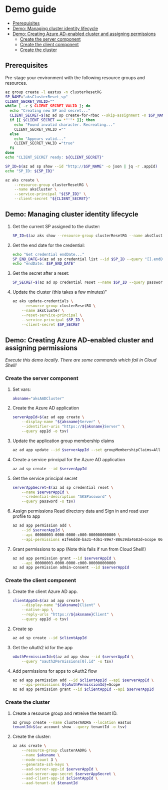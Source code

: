 # Demo guide <!-- omit in toc -->

- [Prerequisites](#prerequisites)
- [Demo: Managing cluster identity lifecycle](#demo-managing-cluster-identity-lifecycle)
- [Demo: Creating Azure AD-enabled cluster and assigning permissions](#demo-creating-azure-ad-enabled-cluster-and-assigning-permissions)
  - [Create the server component](#create-the-server-component)
  - [Create the client component](#create-the-client-component)
  - [Create the cluster](#create-the-cluster)

## Prerequisites

Pre-stage your environment with the following resource groups and resources.

```sh
az group create -l eastus -n clusterResetRG
SP_NAME="aksClusterReset_sp"
CLIENT_SECRET_VALID=""
while [ -z $ CLIENT_SECRET_VALID ]; do
  echo "Creating new SP and secret..."
  CLIENT_SECRET=$(az ad sp create-for-rbac --skip-assignment -n $SP_NAME -o json | jq -r .password)
  if [[ $CLIENT_SECRET == *"'"* ]]; then
    echo "Found invalid character. Recreating..."
    CLIENT_SECRET_VALID =""
  else
    echo "Appears valid..."
    CLIENT_SECRET_VALID ="true"
  fi
done
echo "CLIENT_SECRET ready: ${CLIENT_SECRET}"

SP_ID=$(az ad sp show --id "http://$SP_NAME" -o json | jq -r .appId)
echo "SP_ID: ${SP_ID}"

az aks create \
    --resource-group clusterResetRG \
    --name aksCluster \
    --service-principal "${SP_ID}" \
    --client-secret "${CLIENT_SECRET}"
```

## Demo: Managing cluster identity lifecycle

1. Get the current SP assigned to the cluster:

    ```sh
    SP_ID=$(az aks show --resource-group clusterResetRG --name aksCluster --query servicePrincipalProfile.clientId -o tsv)
    ```

2. Get the end date for the credential:

    ```sh
    echo "Get credential endDate..."
    SP_END_DATE=$(az ad sp credential list --id $SP_ID --query "[].endDate" -o tsv)
    echo "endDate: $SP_END_DATE"
    ```

3. Get the secret after a reset:

    ```sh
    SP_SECRET=$(az ad sp credential reset --name $SP_ID --query password -o tsv)
    ```

4. Update the cluster (this takes a few minutes)"

    ```sh
    az aks update-credentials \
        --resource-group clusterResetRG \
        --name aksCluster \
        --reset-service-principal \
        --service-principal $SP_ID \
        --client-secret $SP_SECRET
    ```

## Demo: Creating Azure AD-enabled cluster and assigning permissions

*Execute this demo locally. There are some commands which fail in Cloud Shell!*

### Create the server component

1. Set vars:

    ```sh
    aksname="aksAADCluster"
    ```

2. Create the Azure AD application

    ```sh
    serverAppId=$(az ad app create \
        --display-name "${aksname}Server" \
        --identifier-uris "https://${aksname}Server" \
        --query appId -o tsv)
    ```

3. Update the application group membership claims

    ```sh
    az ad app update --id $serverAppId --set groupMembershipClaims=All
    ```

4. Create a service principal for the Azure AD application

    ```sh
    az ad sp create --id $serverAppId
    ```

5. Get the service principal secret

    ```sh
    serverAppSecret=$(az ad sp credential reset \
        --name $serverAppId \
        --credential-description "AKSPassword" \
        --query password -o tsv)
    ```

6. Assign permissions Read directory data and Sign in and read user profile to app

    ```sh
    az ad app permission add \
        --id $serverAppId \
        --api 00000003-0000-0000-c000-000000000000 \
        --api-permissions e1fe6dd8-ba31-4d61-89e7-88639da4683d=Scope 06da0dbc-49e2-44d2-8312-53f166ab848a=Scope 7ab1d382-f21e-4acd-a863-ba3e13f7da61=Role
    ```

7. Grant permissions to app (Note this fails if run from Cloud Shell!)

    ```sh
    az ad app permission grant --id $serverAppId \
        --api 00000003-0000-0000-c000-000000000000
    az ad app permission admin-consent --id $serverAppId
    ```

### Create the client component 

1. Create the client Azure AD app.

    ```sh
    clientAppId=$(az ad app create \
        --display-name "${aksname}Client" \
        --native-app \
        --reply-urls "https://${aksname}Client" \
        --query appId -o tsv)
    ```

2. Create sp

    ```sh
    az ad sp create --id $clientAppId
    ```

3. Get the oAuth2 id for the app

    ```sh
    oAuthPermissionId=$(az ad app show --id $serverAppId \
        --query "oauth2Permissions[0].id" -o tsv)
    ```

4. Add permissions for apps to oAuth2 flow

    ```sh
    az ad app permission add --id $clientAppId --api $serverAppId \
        --api-permissions ${oAuthPermissionId}=Scope
    az ad app permission grant --id $clientAppId --api $serverAppId
    ```

### Create the cluster

1. Create a resource group and retreive the tenant ID.

    ```sh
    az group create --name clusterAADRG --location eastus
    tenantId=$(az account show --query tenantId -o tsv)
    ```

2. Create the cluster:

    ```sh
    az aks create \
        --resource-group clusterAADRG \
        --name $aksname \
        --node-count 3 \
        --generate-ssh-keys \
        --aad-server-app-id $serverAppId \
        --aad-server-app-secret $serverAppSecret \
        --aad-client-app-id $clientAppId \
        --aad-tenant-id $tenantId
    ```
